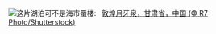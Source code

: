 ![](https://www.bing.com/th?id=OHR.CrescentLake_ZH-CN8294493832_UHD.jpg&w=1000)这片湖泊可不是海市蜃楼:&nbsp;&ensp;[敦煌月牙泉，甘肃省，中国 (© R7 Photo/Shutterstock)](https://www.bing.com/th?id=OHR.CrescentLake_ZH-CN8294493832_UHD.jpg)
<br><br/>
